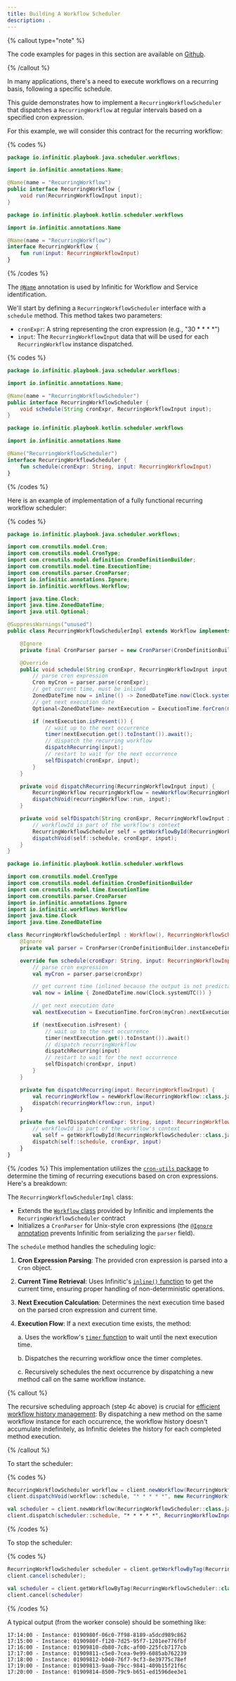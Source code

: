 ```yaml
---
title: Building A Workflow Scheduler
description: .
---
```


{% callout type="note"  %}

The code examples for pages in this section are available on [Github](https://github.com/infiniticio/docs.playbook).

{% /callout %}

In many applications, there's a need to execute workflows on a recurring basis, following a specific schedule.

This guide demonstrates how to implement a `RecurringWorkflowScheduler` that dispatches a `RecurringWorkflow` at regular intervals based on a specified cron expression. 

For this example, we will consider this contract for the recurring workflow:

{% codes %}

```java
package io.infinitic.playbook.java.scheduler.workflows;

import io.infinitic.annotations.Name;

@Name(name = "RecurringWorkflow")
public interface RecurringWorkflow {
    void run(RecurringWorkflowInput input);
}
```

```kotlin
package io.infinitic.playbook.kotlin.scheduler.workflows

import io.infinitic.annotations.Name

@Name(name = "RecurringWorkflow")
interface RecurringWorkflow {
    fun run(input: RecurringWorkflowInput)
}
```

{% /codes %}

The [`@Name`](/docs/workflows/implementation#name-annotation) annotation is used by Infinitic for Workflow and Service identification.


We'll start by defining a `RecurringWorkflowScheduler` interface with a `schedule` method. This method takes two parameters:

* `cronExpr`: A string representing the cron expression (e.g., "30 * * * *")
* `input`: The `RecurringWorkflowInput` data that will be used for each `RecurringWorkflow` instance dispatched.

{% codes %}

```java
package io.infinitic.playbook.java.scheduler.workflows;

import io.infinitic.annotations.Name;

@Name(name = "RecurringWorkflowScheduler")
public interface RecurringWorkflowScheduler {
    void schedule(String cronExpr, RecurringWorkflowInput input);
}
```

```kotlin
package io.infinitic.playbook.kotlin.scheduler.workflows

import io.infinitic.annotations.Name

@Name("RecurringWorkflowScheduler")
interface RecurringWorkflowScheduler {
    fun schedule(cronExpr: String, input: RecurringWorkflowInput)
}
```

{% /codes %}

Here is an example of implementation of a fully functional recurring workflow scheduler:

{% codes %}

```java
package io.infinitic.playbook.java.scheduler.workflows;

import com.cronutils.model.Cron;
import com.cronutils.model.CronType;
import com.cronutils.model.definition.CronDefinitionBuilder;
import com.cronutils.model.time.ExecutionTime;
import com.cronutils.parser.CronParser;
import io.infinitic.annotations.Ignore;
import io.infinitic.workflows.Workflow;

import java.time.Clock;
import java.time.ZonedDateTime;
import java.util.Optional;

@SuppressWarnings("unused")
public class RecurringWorkflowSchedulerImpl extends Workflow implements RecurringWorkflowScheduler {

    @Ignore
    private final CronParser parser = new CronParser(CronDefinitionBuilder.instanceDefinitionFor(CronType.UNIX));

    @Override
    public void schedule(String cronExpr, RecurringWorkflowInput input) {
        // parse cron expression
        Cron myCron = parser.parse(cronExpr);
        // get current time, must be inlined
        ZonedDateTime now = inline(() -> ZonedDateTime.now(Clock.systemUTC()));
        // get next execution date
        Optional<ZonedDateTime> nextExecution = ExecutionTime.forCron(myCron).nextExecution(now);

        if (nextExecution.isPresent()) {
            // wait up to the next occurrence
            timer(nextExecution.get().toInstant()).await();
            // dispatch the recurring workflow
            dispatchRecurring(input);
            // restart to wait for the next occurrence
            selfDispatch(cronExpr, input);
        }
    }

    private void dispatchRecurring(RecurringWorkflowInput input) {
        RecurringWorkflow recurringWorkflow = newWorkflow(RecurringWorkflow.class);
        dispatchVoid(recurringWorkflow::run, input);
    }

    private void selfDispatch(String cronExpr, RecurringWorkflowInput input) {
        // workflowId is part of the workflow's context
        RecurringWorkflowScheduler self = getWorkflowById(RecurringWorkflowScheduler.class, getWorkflowId());
        dispatchVoid(self::schedule, cronExpr, input);
    }
}
```

```kotlin
package io.infinitic.playbook.kotlin.scheduler.workflows

import com.cronutils.model.CronType
import com.cronutils.model.definition.CronDefinitionBuilder
import com.cronutils.model.time.ExecutionTime
import com.cronutils.parser.CronParser
import io.infinitic.annotations.Ignore
import io.infinitic.workflows.Workflow
import java.time.Clock
import java.time.ZonedDateTime

class RecurringWorkflowSchedulerImpl : Workflow(), RecurringWorkflowScheduler {
    @Ignore
    private val parser = CronParser(CronDefinitionBuilder.instanceDefinitionFor(CronType.UNIX))

    override fun schedule(cronExpr: String, input: RecurringWorkflowInput) {
        // parse cron expression
        val myCron = parser.parse(cronExpr)

        // get current time (inlined because the output is not predictable)
        val now = inline { ZonedDateTime.now(Clock.systemUTC()) }

        // get next execution date
        val nextExecution = ExecutionTime.forCron(myCron).nextExecution(now)

        if (nextExecution.isPresent) {
            // wait up to the next occurrence
            timer(nextExecution.get().toInstant()).await()
            // dispatch recurringWorkflow
            dispatchRecurring(input)
            // restart to wait for the next occurrence
            selfDispatch(cronExpr, input)
        }
    }

    private fun dispatchRecurring(input: RecurringWorkflowInput) {
        val recurringWorkflow = newWorkflow(RecurringWorkflow::class.java)
        dispatch(recurringWorkflow::run, input)
    }

    private fun selfDispatch(cronExpr: String, input: RecurringWorkflowInput) {
        // workflowId is part of the workflow's context
        val self = getWorkflowById(RecurringWorkflowScheduler::class.java, workflowId)
        dispatch(self::schedule, cronExpr, input)
    }
}
```

{% /codes %}
This implementation utilizes the [`cron-utils` package](http://cron-parser.com) to determine the timing of recurring executions based on cron expressions. Here's a breakdown:

The `RecurringWorkflowSchedulerImpl` class:
- Extends the [`Workflow` class](/docs/workflows/implementation#constraints) provided by Infinitic and implements the `RecurringWorkflowScheduler` contract
- Initializes a `CronParser` for Unix-style cron expressions (the [`@Ignore` annotation](/docs/workflows/implementation#ignore-annotation) prevents Infinitic from serializing the `parser` field).

The `schedule` method handles the scheduling logic:

1. **Cron Expression Parsing**: The provided cron expression is parsed into a `Cron` object.

2. **Current Time Retrieval**: Uses Infinitic's [`inline()` function](/docs/workflows/inline) to get the current time, ensuring proper handling of non-deterministic operations.

3. **Next Execution Calculation**: Determines the next execution time based on the parsed cron expression and current time.

4. **Execution Flow**: If a next execution time exists, the method:

   a. Uses the workflow's [`timer` function](/docs/workflows/waiting) to wait until the next execution time.

   b. Dispatches the recurring workflow once the timer completes.

   c. Recursively schedules the next occurrence by dispatching a new method call on the same workflow instance.


{% callout %}

The recursive scheduling approach (step 4c above) is crucial for [efficient workflow history management](/docs/workflows/implementation#constraints): By dispatching a new method on the same workflow instance for each occurrence, the workflow history doesn't accumulate indefinitely, as Infinitic deletes the history for each completed method execution.

{% /callout %}

To start the scheduler:

{% codes %}

```java
RecurringWorkflowScheduler workflow = client.newWorkflow(RecurringWorkflowScheduler.class, Set.of("scheduler"));
client.dispatchVoid(workflow::schedule, "* * * * *", new RecurringWorkflowInput());
```

```kotlin
val scheduler = client.newWorkflow(RecurringWorkflowScheduler::class.java, setOf("scheduler"))
client.dispatch(scheduler::schedule, "* * * * *", RecurringWorkflowInput())
```

{% /codes %}

To stop the scheduler:

{% codes %}

```java
RecurringWorkflowScheduler scheduler = client.getWorkflowByTag(RecurringWorkflowScheduler.class, "scheduler");
client.cancel(scheduler);
```

```kotlin
val scheduler = client.getWorkflowByTag(RecurringWorkflowScheduler::class.java, "scheduler")
client.cancel(scheduler)
```

{% /codes %}

A typical output (from the worker console) should be something like:

```
17:14:00 - Instance: 0190980f-06c0-7f98-8189-a5dcd989c862
17:15:00 - Instance: 0190980f-f120-7d25-95f7-1201ee776fbf
17:16:00 - Instance: 01909810-db80-7c8c-af00-225fcb7177cb
17:17:00 - Instance: 01909811-c5e0-7cea-9e99-6085ab762239
17:18:00 - Instance: 01909812-b040-76f7-9cf3-8e39775c78ef
17:19:00 - Instance: 01909813-9aa0-79cc-9841-409b15f21f6c
17:20:00 - Instance: 01909814-8500-79c9-b651-ed1596dee3e1
```

